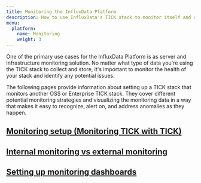 ```yaml
---
title: Monitoring the InfluxData Platform
description: How to use InfluxData's TICK stack to monitor itself and other TICK stacks in order to identify and alert on anomalies.
menu:
  platform:
    name: Monitoring
    weight: 3
---
```


One of the primary use cases for the InfluxData Platform is as server and infrastructure
monitoring solution. No matter what type of data you're using the TICK stack to collect and
store, it's important to monitor the health of your stack and identify any potential issues.

The following pages provide information about setting up a TICK stack that monitors
another OSS or Enterprise TICK stack. They cover different potential monitoring strategies
and visualizing the monitoring data in a way that makes it easy to recognize, alert on,
and address anomalies as they happen.

## [Monitoring setup (Monitoring TICK with TICK)](#)

## [Internal monitoring vs external monitoring](#)

## [Setting up monitoring dashboards](#)
